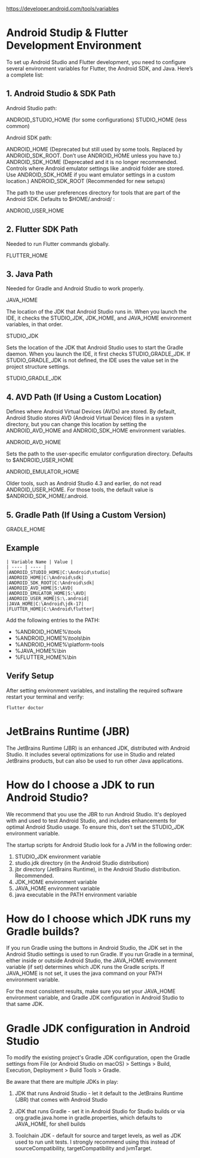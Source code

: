 https://developer.android.com/tools/variables

# Android Studip & Flutter Development Environment

To set up Android Studio and Flutter development, you need to configure several environment variables for Flutter, the Android SDK, and Java. Here’s a complete list:

## 1. Android Studio & SDK Path

Android Studio path:

ANDROID_STUDIO_HOME (for some configurations)
STUDIO_HOME (less common)

Android SDK path:

ANDROID_HOME (Deprecated but still used by some tools. Replaced by ANDROID_SDK_ROOT. Don’t use ANDROID_HOME unless you have to.)
ANDROID_SDK_HOME (Deprecated and it is no longer recommended. Controls where Android emulator settings like .android folder are stored. Use ANDROID_SDK_HOME if you want emulator settings in a custom location.)
ANDROID_SDK_ROOT (Recommended for new setups)

The path to the user preferences directory for tools that are part of the Android SDK. Defaults to $HOME/.android/ :

ANDROID_USER_HOME

## 2. Flutter SDK Path

Needed to run Flutter commands globally.

FLUTTER_HOME

## 3. Java Path

Needed for Gradle and Android Studio to work properly.

JAVA_HOME

The location of the JDK that Android Studio runs in. When you launch the IDE, it checks the STUDIO_JDK, JDK_HOME, and JAVA_HOME environment variables, in that order.

STUDIO_JDK

Sets the location of the JDK that Android Studio uses to start the Gradle daemon. When you launch the IDE, it first checks STUDIO_GRADLE_JDK. If STUDIO_GRADLE_JDK is not defined, the IDE uses the value set in the project structure settings.

STUDIO_GRADLE_JDK

## 4. AVD Path (If Using a Custom Location)

Defines where Android Virtual Devices (AVDs) are stored. By default, Android Studio stores AVD (Android Virtual Device) files in a system directory, but you can change this location by setting the ANDROID_AVD_HOME and ANDROID_SDK_HOME environment variables.

ANDROID_AVD_HOME

Sets the path to the user-specific emulator configuration directory. Defaults to $ANDROID_USER_HOME

ANDROID_EMULATOR_HOME

Older tools, such as Android Studio 4.3 and earlier, do not read ANDROID_USER_HOME. For those tools, the default value is $ANDROID_SDK_HOME/.android.

## 5. Gradle Path (If Using a Custom Version)

GRADLE_HOME

## Example

```
| Variable Name | Value |
| ---- | ---- |
|ANDROID_STUDIO_HOME|C:\Android\studio|
|ANDROID_HOME|C:\Android\sdk|
|ANDROID_SDK_ROOT|C:\Android\sdk|
|ANDROID_AVD_HOME|S:\AVD|
|ANDROID_EMULATOR_HOME|S:\AVD|
|ANDROID_USER_HOME|S:\.android|
|JAVA_HOME|C:\Android\jdk-17|
|FLUTTER_HOME|C:\Android\flutter|
```

Add the following entries to the PATH:

* %ANDROID_HOME%\tools
* %ANDROID_HOME%\tools\bin
* %ANDROID_HOME%\platform-tools
* %JAVA_HOME%\bin
* %FLUTTER_HOME%\bin

## Verify Setup

After setting environment variables, and installing the required software restart your terminal and verify:

```
flutter doctor
```

# JetBrains Runtime (JBR)
The JetBrains Runtime (JBR)  is an enhanced JDK, distributed with Android Studio. It includes several optimizations for use in Studio and related JetBrains products, but can also be used to run other Java applications.

# How do I choose a JDK to run Android Studio?
We recommend that you use the JBR to run Android Studio. It's deployed with and used to test Android Studio, and includes enhancements for optimal Android Studio usage. To ensure this, don't set the STUDIO_JDK environment variable.

The startup scripts for Android Studio look for a JVM in the following order:

1. STUDIO_JDK environment variable
2. studio.jdk directory (in the Android Studio distribution)
3. jbr directory (JetBrains Runtime), in the Android Studio distribution. Recommended.
4. JDK_HOME environment variable
5. JAVA_HOME environment variable
6. java executable in the PATH environment variable

# How do I choose which JDK runs my Gradle builds?
If you run Gradle using the buttons in Android Studio, the JDK set in the Android Studio settings is used to run Gradle. If you run Gradle in a terminal, either inside or outside Android Studio, the JAVA_HOME environment variable (if set) determines which JDK runs the Gradle scripts. If JAVA_HOME is not set, it uses the java command on your PATH environment variable.

For the most consistent results, make sure you set your JAVA_HOME environment variable, and Gradle JDK configuration in Android Studio to that same JDK.

# Gradle JDK configuration in Android Studio
To modify the existing project's Gradle JDK configuration, open the Gradle settings from File (or Android Studio on macOS) > Settings > Build, Execution, Deployment > Build Tools > Gradle.

Be aware that there are multiple JDKs in play:

1. JDK that runs Android Studio - let it default to the JetBrains Runtime (JBR) that comes with Android Studio

2. JDK that runs Gradle - set it in Android Studio for Studio builds or via org.gradle.java.home in gradle.properties, which defaults to JAVA_HOME, for shell builds

3. Toolchain JDK - default for source and target levels, as well as JDK used to run unit tests. I strongly recommend using this instead of sourceCompatibility, targetCompatibility and jvmTarget. 

